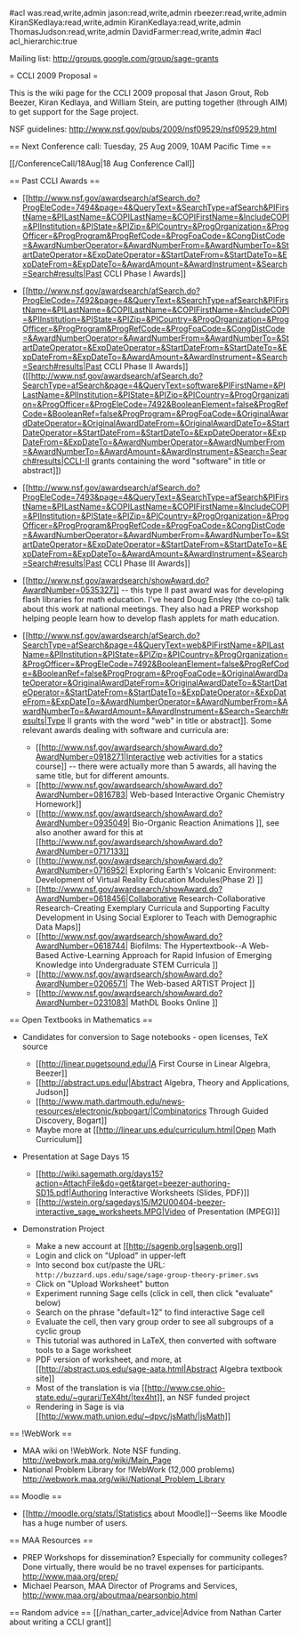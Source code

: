 #acl was:read,write,admin jason:read,write,admin rbeezer:read,write,admin KiranSKedlaya:read,write,admin KiranKedlaya:read,write,admin ThomasJudson:read,write,admin DavidFarmer:read,write,admin
#acl acl_hierarchic:true


Mailing list: http://groups.google.com/group/sage-grants

= CCLI 2009 Proposal =


This is the wiki page for the CCLI 2009 proposal that Jason Grout, Rob Beezer, Kiran Kedlaya, and William Stein, are putting together (through AIM) to get support for the Sage project. 

NSF guidelines: http://www.nsf.gov/pubs/2009/nsf09529/nsf09529.html

== Next Conference call: Tuesday, 25 Aug 2009, 10AM Pacific Time ==

[[/ConferenceCall/18Aug|18 Aug Conference Call]]




== Past CCLI Awards ==


  * [[http://www.nsf.gov/awardsearch/afSearch.do?ProgEleCode=7494&page=4&QueryText=&SearchType=afSearch&PIFirstName=&PILastName=&COPILastName=&COPIFirstName=&IncludeCOPI=&PIInstitution=&PIState=&PIZip=&PICountry=&ProgOrganization=&ProgOfficer=&ProgProgram&ProgRefCode=&ProgFoaCode=&CongDistCode=&AwardNumberOperator=&AwardNumberFrom=&AwardNumberTo=&StartDateOperator=&ExpDateOperator=&StartDateFrom=&StartDateTo=&ExpDateFrom=&ExpDateTo=&AwardAmount=&AwardInstrument=&Search=Search#results|Past CCLI Phase I Awards]]

  * [[http://www.nsf.gov/awardsearch/afSearch.do?ProgEleCode=7492&page=4&QueryText=&SearchType=afSearch&PIFirstName=&PILastName=&COPILastName=&COPIFirstName=&IncludeCOPI=&PIInstitution=&PIState=&PIZip=&PICountry=&ProgOrganization=&ProgOfficer=&ProgProgram&ProgRefCode=&ProgFoaCode=&CongDistCode=&AwardNumberOperator=&AwardNumberFrom=&AwardNumberTo=&StartDateOperator=&ExpDateOperator=&StartDateFrom=&StartDateTo=&ExpDateFrom=&ExpDateTo=&AwardAmount=&AwardInstrument=&Search=Search#results|Past CCLI Phase II Awards]] ([[http://www.nsf.gov/awardsearch/afSearch.do?SearchType=afSearch&page=4&QueryText=software&PIFirstName=&PILastName=&PIInstitution=&PIState=&PIZip=&PICountry=&ProgOrganization=&ProgOfficer=&ProgEleCode=7492&BooleanElement=false&ProgRefCode=&BooleanRef=false&ProgProgram=&ProgFoaCode=&OriginalAwardDateOperator=&OriginalAwardDateFrom=&OriginalAwardDateTo=&StartDateOperator=&StartDateFrom=&StartDateTo=&ExpDateOperator=&ExpDateFrom=&ExpDateTo=&AwardNumberOperator=&AwardNumberFrom=&AwardNumberTo=&AwardAmount=&AwardInstrument=&Search=Search#results|CCLI-II grants containing the word "software" in title or abstract]])

  * [[http://www.nsf.gov/awardsearch/afSearch.do?ProgEleCode=7493&page=4&QueryText=&SearchType=afSearch&PIFirstName=&PILastName=&COPILastName=&COPIFirstName=&IncludeCOPI=&PIInstitution=&PIState=&PIZip=&PICountry=&ProgOrganization=&ProgOfficer=&ProgProgram&ProgRefCode=&ProgFoaCode=&CongDistCode=&AwardNumberOperator=&AwardNumberFrom=&AwardNumberTo=&StartDateOperator=&ExpDateOperator=&StartDateFrom=&StartDateTo=&ExpDateFrom=&ExpDateTo=&AwardAmount=&AwardInstrument=&Search=Search#results|Past CCLI Phase III Awards]]

  * [[http://www.nsf.gov/awardsearch/showAward.do?AwardNumber=0535327]] -- this type II past award was for developing flash libraries for math education.  I've heard Doug Ensley (the co-pi) talk about this work at national meetings.  They also had a PREP workshop helping people learn how to develop flash applets for math education.

  * [[http://www.nsf.gov/awardsearch/afSearch.do?SearchType=afSearch&page=4&QueryText=web&PIFirstName=&PILastName=&PIInstitution=&PIState=&PIZip=&PICountry=&ProgOrganization=&ProgOfficer=&ProgEleCode=7492&BooleanElement=false&ProgRefCode=&BooleanRef=false&ProgProgram=&ProgFoaCode=&OriginalAwardDateOperator=&OriginalAwardDateFrom=&OriginalAwardDateTo=&StartDateOperator=&StartDateFrom=&StartDateTo=&ExpDateOperator=&ExpDateFrom=&ExpDateTo=&AwardNumberOperator=&AwardNumberFrom=&AwardNumberTo=&AwardAmount=&AwardInstrument=&Search=Search#results|Type II grants with the word "web" in title or abstract]].  Some relevant awards dealing with software and curricula are:
    * [[http://www.nsf.gov/awardsearch/showAward.do?AwardNumber=0918271|Interactive web activities for a statics course]] -- there were actually more than 5 awards, all having the same title, but for different amounts.
    * [[http://www.nsf.gov/awardsearch/showAward.do?AwardNumber=0816783| Web-based Interactive Organic Chemistry Homework]]
    * [[http://www.nsf.gov/awardsearch/showAward.do?AwardNumber=0935049| Bio-Organic Reaction Animations ]], see also another award for this at [[http://www.nsf.gov/awardsearch/showAward.do?AwardNumber=0717133]]
    * [[http://www.nsf.gov/awardsearch/showAward.do?AwardNumber=0716952| Exploring Earth's Volcanic Environment: Development of Virtual Reality Education Modules(Phase 2) ]]
    * [[http://www.nsf.gov/awardsearch/showAward.do?AwardNumber=0618456|Collaborative Research-Collaborative Research-Creating Exemplary Curricula and Supporting Faculty Development in Using Social Explorer to Teach with Demographic Data Maps]]
    * [[http://www.nsf.gov/awardsearch/showAward.do?AwardNumber=0618744| Biofilms: The Hypertextbook--A Web-Based Active-Learning Approach for Rapid Infusion of Emerging Knowledge into Undergraduate STEM Curricula ]]
    * [[http://www.nsf.gov/awardsearch/showAward.do?AwardNumber=0206571| The Web-based ARTIST Project ]]
    * [[http://www.nsf.gov/awardsearch/showAward.do?AwardNumber=0231083| MathDL Books Online ]]




== Open Textbooks in Mathematics ==

 * Candidates for conversion to Sage notebooks - open licenses, TeX source
   * [[http://linear.pugetsound.edu/|A First Course in Linear Algebra, Beezer]]
   * [[http://abstract.ups.edu/|Abstract Algebra, Theory and Applications, Judson]]
   * [[http://www.math.dartmouth.edu/news-resources/electronic/kpbogart/|Combinatorics Through Guided Discovery, Bogart]]
   * Maybe more at [[http://linear.ups.edu/curriculum.html|Open Math Curriculum]]

 * Presentation at Sage Days 15
   * [[http://wiki.sagemath.org/days15?action=AttachFile&do=get&target=beezer-authoring-SD15.pdf|Authoring Interactive Worksheets (Slides, PDF)]]
   * [[http://wstein.org/sagedays15/M2U00404-beezer-interactive_sage_worksheets.MPG|Video of Presentation (MPEG)]]

 * Demonstration Project
   * Make a new account at [[http://sagenb.org|sagenb.org]]
   * Login and click on "Upload" in upper-left
   * Into second box cut/paste the URL:  `http://buzzard.ups.edu/sage/sage-group-theory-primer.sws`
   * Click on "Upload Worksheet" button
   * Experiment running Sage cells (click in cell, then click "evaluate" below)
   * Search on the phrase "default=12" to find interactive Sage cell
   * Evaluate the cell, then vary group order to see all subgroups of a cyclic group
   * This tutorial was authored in LaTeX, then converted with software tools to a Sage worksheet
   * PDF version of worksheet, and more, at [[http://abstract.ups.edu/sage-aata.html|Abstract Algebra textbook site]]
   * Most of the translation is via [[http://www.cse.ohio-state.edu/~gurari/TeX4ht/|tex4ht]], an NSF funded project
   * Rendering in Sage is via [[http://www.math.union.edu/~dpvc/jsMath/|jsMath]]


== !WebWork ==
 * MAA wiki on !WebWork.  Note NSF funding.  http://webwork.maa.org/wiki/Main_Page
 * National Problem Library for !WebWork (12,000 problems)  http://webwork.maa.org/wiki/National_Problem_Library

== Moodle ==

 * [[http://moodle.org/stats/|Statistics about Moodle]]--Seems like Moodle has a huge number of users.

== MAA Resources ==

 * PREP Workshops for dissemination? Especially for community colleges?  Done virtually, there would be no travel expenses for participants.  http://www.maa.org/prep/
 * Michael Pearson, MAA Director of Programs and Services, http://www.maa.org/aboutmaa/pearsonbio.html


== Random advice ==
[[/nathan_carter_advice|Advice from Nathan Carter about writing a CCLI grant]]
